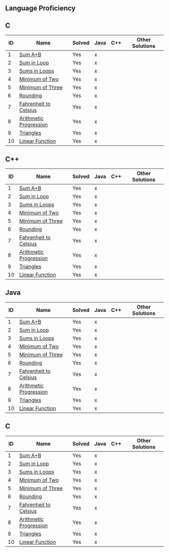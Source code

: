 ## Language Proficiency

## C

| ID | Name                                             | Solved | Java | C++ | Other Solutions          |
|----|--------------------------------------------------|--------|------|-----|--------------------------|
| 1  | [Sum A+B](Problem1/README.md)                    | Yes    | x    |     |                          |
| 2  | [Sum in Loop](Problem2/README.md)                | Yes    | x    |     |                          |
| 3  | [Sums in Loops](Problem4/README.md)              | Yes    | x    |     |                          |
| 4  | [Minimum of Two](Problem5/README.md)             | Yes    | x    |     |                          |
| 5  | [Minimum of Three](Problem6/README.md)           | Yes    | x    |     |                          |
| 6  | [Rounding](Problem6/README.md)                   | Yes    | x    |     |                          |
| 7  | [Fahrenheit to Celsius](Problem7/README.md)      | Yes    | x    |     |                          |
| 8  | [Arithmetic Progression](Problem8/README.md)     | Yes    | x    |     |                          |
| 9  | [Triangles](Problem9/README.md)                  | Yes    | x    |     |                          |
| 10 | [Linear Function](Problem10/README.md)           | Yes    | x    |     |                          |

## C++

| ID | Name                                             | Solved | Java | C++ | Other Solutions          |
|----|--------------------------------------------------|--------|------|-----|--------------------------|
| 1  | [Sum A+B](Problem1/README.md)                    | Yes    | x    |     |                          |
| 2  | [Sum in Loop](Problem2/README.md)                | Yes    | x    |     |                          |
| 3  | [Sums in Loops](Problem4/README.md)              | Yes    | x    |     |                          |
| 4  | [Minimum of Two](Problem5/README.md)             | Yes    | x    |     |                          |
| 5  | [Minimum of Three](Problem6/README.md)           | Yes    | x    |     |                          |
| 6  | [Rounding](Problem6/README.md)                   | Yes    | x    |     |                          |
| 7  | [Fahrenheit to Celsius](Problem7/README.md)      | Yes    | x    |     |                          |
| 8  | [Arithmetic Progression](Problem8/README.md)     | Yes    | x    |     |                          |
| 9  | [Triangles](Problem9/README.md)                  | Yes    | x    |     |                          |
| 10 | [Linear Function](Problem10/README.md)           | Yes    | x    |     |                          |

## Java

| ID | Name                                             | Solved | Java | C++ | Other Solutions          |
|----|--------------------------------------------------|--------|------|-----|--------------------------|
| 1  | [Sum A+B](Problem1/README.md)                    | Yes    | x    |     |                          |
| 2  | [Sum in Loop](Problem2/README.md)                | Yes    | x    |     |                          |
| 3  | [Sums in Loops](Problem4/README.md)              | Yes    | x    |     |                          |
| 4  | [Minimum of Two](Problem5/README.md)             | Yes    | x    |     |                          |
| 5  | [Minimum of Three](Problem6/README.md)           | Yes    | x    |     |                          |
| 6  | [Rounding](Problem6/README.md)                   | Yes    | x    |     |                          |
| 7  | [Fahrenheit to Celsius](Problem7/README.md)      | Yes    | x    |     |                          |
| 8  | [Arithmetic Progression](Problem8/README.md)     | Yes    | x    |     |                          |
| 9  | [Triangles](Problem9/README.md)                  | Yes    | x    |     |                          |
| 10 | [Linear Function](Problem10/README.md)           | Yes    | x    |     |                          |

## C

| ID | Name                                             | Solved | Java | C++ | Other Solutions          |
|----|--------------------------------------------------|--------|------|-----|--------------------------|
| 1  | [Sum A+B](Problem1/README.md)                    | Yes    | x    |     |                          |
| 2  | [Sum in Loop](Problem2/README.md)                | Yes    | x    |     |                          |
| 3  | [Sums in Loops](Problem4/README.md)              | Yes    | x    |     |                          |
| 4  | [Minimum of Two](Problem5/README.md)             | Yes    | x    |     |                          |
| 5  | [Minimum of Three](Problem6/README.md)           | Yes    | x    |     |                          |
| 6  | [Rounding](Problem6/README.md)                   | Yes    | x    |     |                          |
| 7  | [Fahrenheit to Celsius](Problem7/README.md)      | Yes    | x    |     |                          |
| 8  | [Arithmetic Progression](Problem8/README.md)     | Yes    | x    |     |                          |
| 9  | [Triangles](Problem9/README.md)                  | Yes    | x    |     |                          |
| 10 | [Linear Function](Problem10/README.md)           | Yes    | x    |     |                          |
